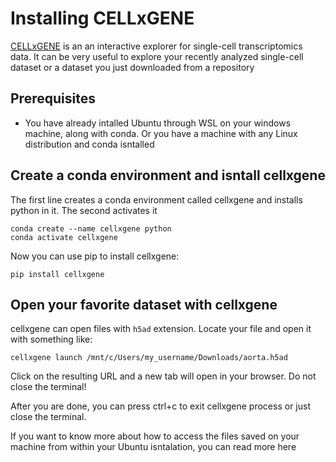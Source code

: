 # Installing CELLxGENE 
[CELLxGENE](https://github.com/chanzuckerberg/cellxgene) is an an interactive explorer for single-cell transcriptomics data. It can be very useful to explore your recently analyzed single-cell dataset 
or a dataset you just downloaded from a repository

## Prerequisites
* You have already intalled Ubuntu through WSL on your windows machine, along with conda. Or you have a machine with any Linux distribution and conda isntalled

## Create a conda environment and isntall cellxgene
The first line creates a conda environment called cellxgene and installs python in it. The second activates it
```
conda create --name cellxgene python
conda activate cellxgene
```

Now you can use pip to install cellxgene:
```
pip install cellxgene
```

## Open your favorite dataset with cellxgene
cellxgene can open files with `h5ad` extension. Locate your file and open it with something like:
```
cellxgene launch /mnt/c/Users/my_username/Downloads/aorta.h5ad
```

Click on the resulting URL and a new tab will open in your browser. Do not close the terminal! 

After you are done, you can press ctrl+c to exit cellxgene process or just close the terminal.

If you want to know more about how to access the files saved on your machine from within your Ubuntu isntalation, you can read more here

